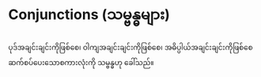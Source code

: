 # Conjunctions (သမ္ဗန္ဓများ)

ပုဒ်အချင်းချင်းကိုဖြစ်စေ၊ ဝါကျအချင်းချင်းကိုဖြစ်စေ၊ အဓိပ္ပါယ်အချင်းချင်းကိုဖြစ်စေ ဆက်စပ်ပေးသောစကားလုံးကို သမ္ဗန္ဓဟု ခေါ်သည်။
